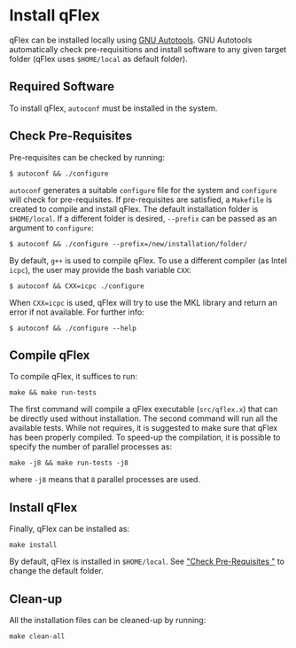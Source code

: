 # Install qFlex

qFlex can be installed locally using [GNU Autotools](https://www.gnu.org/software/automake/faq/autotools-faq.html). 
GNU Autotools automatically check pre-requisitions and install software to any
given target folder (qFlex uses `$HOME/local` as default folder).

## Required Software

To install qFlex, `autoconf` must be installed in the system.

## Check Pre-Requisites 

Pre-requisites can be checked by running:
```
$ autoconf && ./configure
```
`autoconf` generates a suitable `configure` file for the system and `configure`
will check for pre-requisites. If pre-requisites are satisfied, a `Makefile` is
created to compile and install qFlex. The default installation folder is
`$HOME/local`. If a different folder is desired, `--prefix` can be passed as an
argument to `configure`:
```
$ autoconf && ./configure --prefix=/new/installation/folder/
```
By default, `g++` is used to compile qFlex. To use a different compiler (as
Intel `icpc`), the user may provide the bash variable `CXX`:
```
$ autoconf && CXX=icpc ./configure
```
When `CXX=icpc` is used, qFlex will try to use the MKL library and return an
error if not available. For further info:
```
$ autoconf && ./configure --help
```

## Compile qFlex

To compile qFlex, it suffices to run:
```
make && make run-tests
```
The first command will compile a qFlex executable (`src/qflex.x`) that can be
directly used without installation. The second command will run all the
available tests. While not requires, it is suggested to make sure that qFlex has
been properly compiled. To speed-up the compilation, it is possible to specify
the number of parallel processes as:
```
make -j8 && make run-tests -j8
```
where `-j8` means that `8` parallel processes are used.

## Install qFlex

Finally, qFlex can be installed as:
```
make install
```
By default, qFlex is installed in `$HOME/local`. See
["Check Pre-Requisites "](#check-pre-requisites) to change the default folder.

## Clean-up

All the installation files can be cleaned-up by running:
```
make clean-all
```
